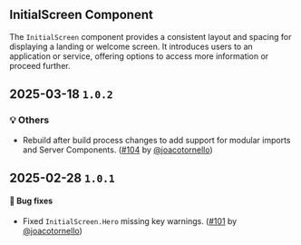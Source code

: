 ## InitialScreen Component

The `InitialScreen` component provides a consistent layout and spacing for displaying a landing or welcome screen. It introduces users to an application or service, offering options to access more information or proceed further.

## 2025-03-18 `1.0.2`

### 💡 Others

- Rebuild after build process changes to add support for modular imports and Server Components. ([#104](https://github.com/TiendaNube/nimbus-patterns/pull/104) by [@joacotornello](https://github.com/joacotornello))

## 2025-02-28 `1.0.1`

#### 🐛 Bug fixes

- Fixed `InitialScreen.Hero` missing key warnings. ([#101](https://github.com/TiendaNube/nimbus-patterns/pull/101) by [@joacotornello](https://github.com/joacotornello))

